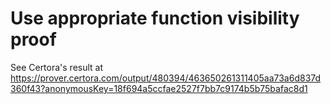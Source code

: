 #  Use appropriate function visibility proof

See Certora's result at https://prover.certora.com/output/480394/463650261311405aa73a6d837d360f43?anonymousKey=18f694a5ccfae2527f7bb7c9174b5b75bafac8d1